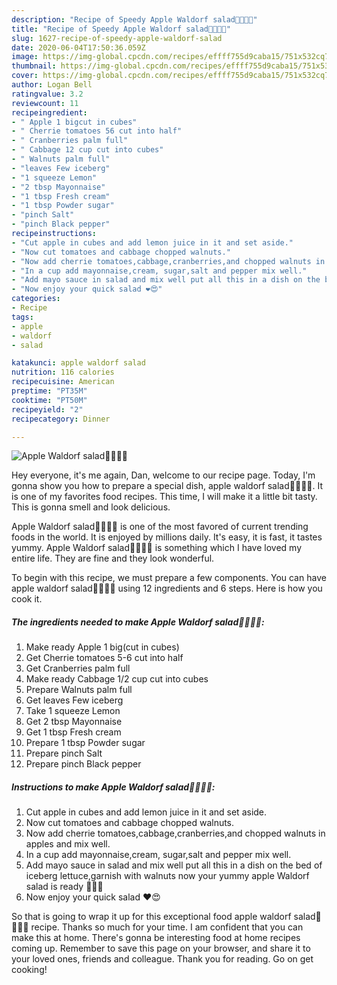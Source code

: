 ```yaml
---
description: "Recipe of Speedy Apple Waldorf salad🍎🥬🍅🥗"
title: "Recipe of Speedy Apple Waldorf salad🍎🥬🍅🥗"
slug: 1627-recipe-of-speedy-apple-waldorf-salad
date: 2020-06-04T17:50:36.059Z
image: https://img-global.cpcdn.com/recipes/effff755d9caba15/751x532cq70/apple-waldorf-salad🍎🥬🍅🥗-recipe-main-photo.jpg
thumbnail: https://img-global.cpcdn.com/recipes/effff755d9caba15/751x532cq70/apple-waldorf-salad🍎🥬🍅🥗-recipe-main-photo.jpg
cover: https://img-global.cpcdn.com/recipes/effff755d9caba15/751x532cq70/apple-waldorf-salad🍎🥬🍅🥗-recipe-main-photo.jpg
author: Logan Bell
ratingvalue: 3.2
reviewcount: 11
recipeingredient:
- " Apple 1 bigcut in cubes"
- " Cherrie tomatoes 56 cut into half"
- " Cranberries palm full"
- " Cabbage 12 cup cut into cubes"
- " Walnuts palm full"
- "leaves Few iceberg"
- "1 squeeze Lemon"
- "2 tbsp Mayonnaise"
- "1 tbsp Fresh cream"
- "1 tbsp Powder sugar"
- "pinch Salt"
- "pinch Black pepper"
recipeinstructions:
- "Cut apple in cubes and add lemon juice in it and set aside."
- "Now cut tomatoes and cabbage chopped walnuts."
- "Now add cherrie tomatoes,cabbage,cranberries,and chopped walnuts in apples and mix well."
- "In a cup add mayonnaise,cream, sugar,salt and pepper mix well."
- "Add mayo sauce in salad and mix well put all this in a dish on the bed of iceberg lettuce,garnish with walnuts now your yummy apple Waldorf salad is ready 🥗🍎🥰"
- "Now enjoy your quick salad ❤️😍"
categories:
- Recipe
tags:
- apple
- waldorf
- salad

katakunci: apple waldorf salad 
nutrition: 116 calories
recipecuisine: American
preptime: "PT35M"
cooktime: "PT50M"
recipeyield: "2"
recipecategory: Dinner

---
```



![Apple Waldorf salad🍎🥬🍅🥗](https://img-global.cpcdn.com/recipes/effff755d9caba15/751x532cq70/apple-waldorf-salad🍎🥬🍅🥗-recipe-main-photo.jpg)

Hey everyone, it's me again, Dan, welcome to our recipe page. Today, I'm gonna show you how to prepare a special dish, apple waldorf salad🍎🥬🍅🥗. It is one of my favorites food recipes. This time, I will make it a little bit tasty. This is gonna smell and look delicious.

Apple Waldorf salad🍎🥬🍅🥗 is one of the most favored of current trending foods in the world. It is enjoyed by millions daily. It's easy, it is fast, it tastes yummy. Apple Waldorf salad🍎🥬🍅🥗 is something which I have loved my entire life. They are fine and they look wonderful.




To begin with this recipe, we must prepare a few components. You can have apple waldorf salad🍎🥬🍅🥗 using 12 ingredients and 6 steps. Here is how you cook it.

<!--inarticleads1-->

##### The ingredients needed to make Apple Waldorf salad🍎🥬🍅🥗:

1. Make ready  Apple 1 big(cut in cubes)
1. Get  Cherrie tomatoes 5-6 cut into half
1. Get  Cranberries palm full
1. Make ready  Cabbage 1/2 cup cut into cubes
1. Prepare  Walnuts palm full
1. Get leaves Few iceberg
1. Take 1 squeeze Lemon
1. Get 2 tbsp Mayonnaise
1. Get 1 tbsp Fresh cream
1. Prepare 1 tbsp Powder sugar
1. Prepare pinch Salt
1. Prepare pinch Black pepper




<!--inarticleads2-->

##### Instructions to make Apple Waldorf salad🍎🥬🍅🥗:

1. Cut apple in cubes and add lemon juice in it and set aside.
1. Now cut tomatoes and cabbage chopped walnuts.
1. Now add cherrie tomatoes,cabbage,cranberries,and chopped walnuts in apples and mix well.
1. In a cup add mayonnaise,cream, sugar,salt and pepper mix well.
1. Add mayo sauce in salad and mix well put all this in a dish on the bed of iceberg lettuce,garnish with walnuts now your yummy apple Waldorf salad is ready 🥗🍎🥰
1. Now enjoy your quick salad ❤️😍




So that is going to wrap it up for this exceptional food apple waldorf salad🍎🥬🍅🥗 recipe. Thanks so much for your time. I am confident that you can make this at home. There's gonna be interesting food at home recipes coming up. Remember to save this page on your browser, and share it to your loved ones, friends and colleague. Thank you for reading. Go on get cooking!
